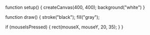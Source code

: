 function setup() {
  createCanvas(400, 400);
  background("white")
}

function draw() {
  stroke("black");
  fill("gray");
  
  
  if (mouseIsPressed) {
    rect(mouseX, mouseY, 20, 35);
  }
}
